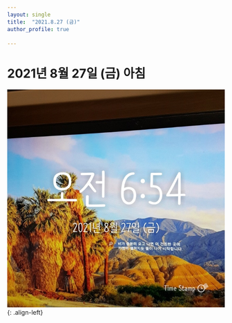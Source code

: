 ```yaml
---
layout: single
title:  "2021.8.27 (금)"
author_profile: true

---
```


# 2021년 8월 27일 (금) 아침
![image](/assets/images/morning/20210827.jpg)
{: .align-left}
